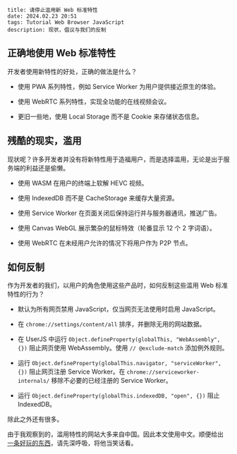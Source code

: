 ```
title: 请停止滥用新 Web 标准特性
date: 2024.02.23 20:51
tags: Tutorial Web Browser JavaScript
description: 现状，倡议与我们的反制
```

## 正确地使用 Web 标准特性

开发者使用新特性的好处，正确的做法是什么？

- 使用 PWA 系列特性，例如 Service Worker 为用户提供接近原生的体验。

- 使用 WebRTC 系列特性，实现全功能的在线视频会议。

- 更旧一些地，使用 Local Storage 而不是 Cookie 来存储状态信息。

## 残酷的现实，滥用

现状呢？许多开发者并没有将新特性用于造福用户，而是选择滥用，无论是出于服务端的利益还是偷懒。

- 使用 WASM 在用户的终端上软解 HEVC 视频。

- 使用 IndexedDB 而不是 CacheStorage 来缓存大量资源。

- 使用 Service Worker 在页面关闭后保持运行并与服务器通讯，推送广告。

- 使用 Canvas WebGL 展示繁杂的鼠标特效（轮番显示 12 个 2 字词语）。

- 使用 WebRTC 在未经用户允许的情况下将用户作为 P2P 节点。

## 如何反制

作为开发者的我们，以用户的角色使用这些产品时，如何反制这些滥用 Web 标准特性的行为？

- 默认为所有网页禁用 JavaScript，仅当网页无法使用时启用 JavaScript。

- 在 `chrome://settings/content/all` 排序，并删除无用的网站数据。

- 在 UserJS 中运行 `Object.defineProperty(globalThis, "WebAssembly", {})` 阻止网页使用 WebAssembly。使用 `// @exclude-match` 添加例外规则。

- 运行 `Object.defineProperty(globalThis.navigator, "serviceWorker", {})` 阻止网页注册 Service Worker。在 `chrome://serviceworker-internals/` 移除不必要的已经注册的 Service Worker。

- 运行 `Object.defineProperty(globalThis.indexedDB, "open", {})` 阻止 IndexedDB。

除此之外还有很多。

由于我观察到的，滥用特性的网站大多来自中国。因此本文使用中文。顺便给出 [一条好玩的东西](https://v2ex.com/t/1060626)，请先深呼吸，将他当笑话看。
